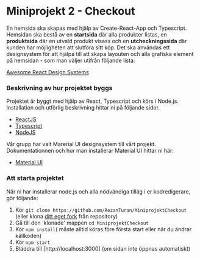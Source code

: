 # Miniprojekt 2 - Checkout 

En hemsida ska skapas med hjälp av Create-React-App och Typescript. Hemsidan ska bestå av en **startsida** där alla produkter listas, en **produktsida** där en utvald produkt visass och en **utcheckningssida** där kunden har möjligheten att slutföra sitt köp. Det ska användas ett designsystem för att hjälpa till att skapa layouten och alla grafiska element på hemsidan - som man väljer utifrån följande lista:

[Awesome React Design Systems](https://github.com/jbranchaud/awesome-react-design-systems)


### Beskrivning av hur projektet byggs

Projektet är byggt med hjälp av React, Typescript och körs i Node.js. Installation och utförlig beskrivning hittar ni på följande sidor.

* [ReactJS](https://reactjs.org)
* [Typescript](https://www.typescriptlang.org/)
* [NodeJS](https://nodejs.org/en/)


Vår grupp har valt Marerial UI designsystem till vårt projekt. Dokumentationnen och hur man installerar Material UI hittar ni här:

* [Material UI](https://material-ui.com/)


### Att starta projektet

När ni har installerar node.js och alla nödvändiga tilläg i er kodredigerare, gör följande:

1. Kör `git clone https://github.com/RezanTuran/MiniprojektCheckout` (eller klona [ditt eget fork](https://github.com/RezanTuran/MiniprojektCheckout/fork) från repository)
2. Gå till den 'klonade' mappen `cd MiniprojektCheckout`
3. Kör `npm install`( måste alltid köras före första start eller när du ändrar källkoden)
4. Kör `npm start`
5. Bläddra till [http://localhost:3000] (om sidan inte öppnas automatiskt)
